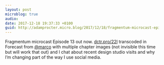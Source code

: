```yaml
---
layout: post
microblog: true
audio: 
date: 2017-12-18 19:37:33 +0100
guid: http://adamprocter.micro.blog/2017/12/18/fragmentum-microcast-episode.html
---
```

Fragmentum microcast Episode 13 out now. [dctr.pro/22l](http://dctr.pro/22l) transcoded in Forecast from [@marco](https://micro.blog/marco) with multiple chapter images (not invisible this time but will work that out) and I chat about recent design studio visits and why I’m changing part of the way I use social media. 
